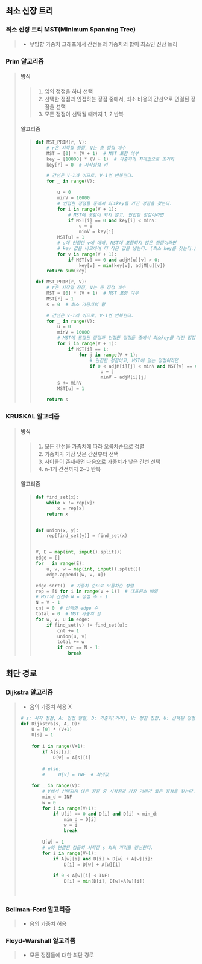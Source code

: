 ## 최소 신장 트리

###  최소 신장 트리 MST(Minimum Spanning Tree)

> - 무방향 가중치 그래프에서 간선들의 가중치의 합이 최소인 신장 트리

### Prim 알고리즘

> #### 방식
>
> > 1. 임의 정점을 하나 선택
> > 2. 선택한 정점과 인접하는 정점 중에서, 최소 비용의 간선으로 연결된 정점을 선택
> > 3. 모든 정점이 선택될 때까지 1, 2 반복
>
> #### 알고리즘
>
> > ```python
> > def MST_PRIM(r, V):
> >     # r은 시작할 정점, V는 총 정점 개수
> >     MST = [0] * (V + 1)  # MST 포함 여부
> >     key = [10000] * (V + 1)  # 가중치의 최대값으로 초기화
> >     key[r] = 0  # 시작정점 키
> > 
> >     # 간선은 V-1개 이므로, V-1번 반복한다.
> >     for _ in range(V):
> > 
> >         u = 0
> >         minV = 10000
> >         # 인접한 정점들 중에서 최소key를 가진 정점을 찾는다.
> >         for i in range(V + 1):
> >             # MST에 포함이 되지 않고, 인접한 정점이라면
> >             if MST[i] == 0 and key[i] < minV:
> >                 u = i
> >                 minV = key[i]
> >         MST[u] = 1
> >         # u에 인접한 v에 대해, MST에 포함되지 않은 정점이라면
> >         # key 값을 비교하여 더 작은 값을 넣는다. (최소 key를 찾는다.)
> >         for v in range(V + 1):
> >             if MST[v] == 0 and adjM[u][v] > 0:
> >                 key[v] = min(key[v], adjM[u][v])
> >     return sum(key)
> > ```
> >
> > ```python
> > def MST_PRIM(r, V):
> >     # r은 시작할 정점, V는 총 정점 개수
> >     MST = [0] * (V + 1)  # MST 포함 여부
> >     MST[r] = 1
> >     s = 0  # 최소 가중치의 합
> > 
> >     # 간선은 V-1개 이므로, V-1번 반복한다.
> >     for _ in range(V):
> >         u = 0
> >         minV = 10000
> >         # MST에 포함된 정점과 인접한 정점들 중에서 최소key를 가진 정점을 찾는다.
> >         for i in range(V + 1):
> >             if MST[i] == 1:
> >                 for j in range(V + 1):
> >                     # 인접한 정점이고, MST에 없는 정점이라면
> >                     if 0 < adjM[i][j] < minV and MST[v] == 0:
> >                         u = j
> >                         minV = adjM[i][j]
> >         s += minV
> >         MST[u] = 1
> > 
> >     return s
> > ```
> >
> > 

### KRUSKAL 알고리즘

> #### 방식
>
> > 1. 모든 간선을 가중치에 따라 오름차순으로 정렬
> > 2. 가중치가 가장 낮은 간선부터 선택
> > 3. 사이클이 존재하면 다음으로 가중치가 낮은 간선 선택
> > 4. n-1개 간선까지 2~3 반복
>
> #### 알고리즘
>
> > ```python
> > def find_set(x):
> >     while x != rep[x]:
> >         x = rep[x]
> >     return x
> > 
> > 
> > def union(x, y):
> >     rep[find_set(y)] = find_set(x)
> > 
> > 
> > V, E = map(int, input().split())
> > edge = []
> > for _ in range(E):
> >     u, v, w = map(int, input().split())
> >     edge.append([w, v, u])
> > 
> > edge.sort()  # 가중치 순으로 오름차순 정렬
> > rep = [i for i in range(V + 1)]  # 대표원소 배열
> > # MST의 간선수 N = 정점 수 - 1
> > N = V - 1
> > cnt = 0  # 선택한 edge 수
> > total = 0  # MST 가중치 합
> > for w, v, u in edge:
> >     if find_set(v) != find_set(u):
> >         cnt += 1
> >         union(u, v)
> >         total += w
> >         if cnt == N - 1:
> >             break
> > 
> > 
> > ```
> >
> > 

## 최단 경로

### Dijkstra 알고리즘

> - 음의 가중치 허용 X
>
> ```python
> # s: 시작 정점, A: 인접 행렬, D: 가중치(거리), V: 정점 집합, U: 선택된 정점 집합
> def Dijkstra(s, A, D):
>     U = [0] * (V+1)
>     U[s] = 1
>     
>     for i in range(V+1):
>         if A[s][i]:
>             D[v] = A[s][i]
>             
>         # else:
>         #     D[v] = INF  # 최댓값
>         
>     for _ in range(V):
>         # V에서 선택되지 않은 정점 중 시작점과 가장 거리가 짧은 정점을 찾는다.
>         min_d = INF
>         w = 0
>         for i in range(V+1):
>             if U[i] == 0 and D[i] and D[i] < min_d:
>                 min_d = D[i]
>                 w = i
>                 break
>         
>         U[w] = 1
>         # w와 연결된 점들의 시작점 s 와의 거리를 갱신한다.
>         for i in range(V+1):
>             if A[w][i] and D[i] > D[w] + A[w][i]:
>                 D[i] = D[w] + A[w][i]
>                 
>             if 0 < A[w][i] < INF:
>                 D[i] = min(D[i], D[w]+A[w][i])
>                 
>         
> ```
>
> 
>
> 



### Bellman-Ford 알고리즘

> - 음의 가중치 허용



### Floyd-Warshall 알고리즘

> - 모든 정점들에 대한 최단 경로